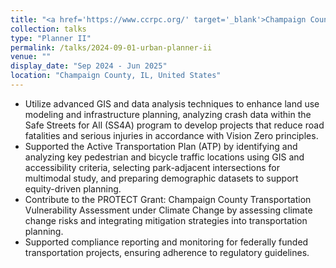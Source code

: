 ```yaml
---
title: "<a href='https://www.ccrpc.org/' target='_blank'>Champaign County Regional Planning Commission (CCRPC)</a>"
collection: talks
type: "Planner II"
permalink: /talks/2024-09-01-urban-planner-ii
venue: ""
display_date: "Sep 2024 - Jun 2025"
location: "Champaign County, IL, United States"
---
```


-	Utilize advanced GIS and data analysis techniques to enhance land use modeling and infrastructure planning, analyzing crash data within the Safe Streets for All (SS4A) program to develop projects that reduce road fatalities and serious injuries in accordance with Vision Zero principles.
-	Supported the Active Transportation Plan (ATP) by identifying and analyzing key pedestrian and bicycle traffic locations using GIS and accessibility criteria, selecting park-adjacent intersections for multimodal study, and preparing demographic datasets to support equity-driven planning.
-	Contribute to the PROTECT Grant: Champaign County Transportation Vulnerability Assessment under Climate Change by assessing climate change risks and integrating mitigation strategies into transportation planning.
-	Supported compliance reporting and monitoring for federally funded transportation projects, ensuring adherence to regulatory guidelines.


